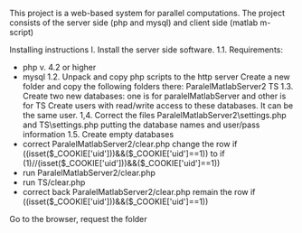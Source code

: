 This project is a web-based system for parallel computations. The project consists of the server side (php and mysql) and client side (matlab m-script)

Installing instructions
I. Install the server side software.
1.1. Requirements:
 - php v. 4.2 or higher
 - mysql
1.2. Unpack and copy php scripts to the http server 
 Create a new folder and copy the following folders there:
ParalelMatlabServer2 
TS
1.3. Create two new databases: one is for paralelMatlabServer and other is for TS
Create users with read/write access to these databases. It can be the same user.
1,4. Correct the files 
ParalelMatlabServer2\settings.php 
and 
TS\settings.php
putting the database names and user/pass information
1.5. Create empty databases
- correct ParalelMatlabServer2/clear.php change the row  if ((isset($_COOKIE['uid']))&&($_COOKIE['uid']==1)) to  if (1)//(isset($_COOKIE['uid']))&&($_COOKIE['uid']==1))
- run ParalelMatlabServer2/clear.php
- run TS/clear.php
- correct back ParalelMatlabServer2/clear.php remain the row if ((isset($_COOKIE['uid']))&&($_COOKIE['uid']==1)) 

Go to the browser, request the folder 
